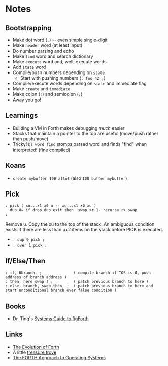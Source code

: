 # Notes

## Bootstrapping

- Make dot word (`.`) -- even simple single-digit
- Make `header` word (at least input)
- Do number parsing and echo
- Make `find` word and search dictionary
- Make `execute` word and, well, execute words
- Add `state` word
- Compile/push numbers depending on `state`
  - Start with pushing numbers (`: foo 42 ;`)
- Compile/execute words depending on `state` and immediate flag
- Make `create` and `immediate`
- Make colon (`:`) and semicolon (`;`)
- Away you go!

## Learnings

- Building a VM in Forth makes debugging *much* easier
- Stacks that maintain a pointer to the top are useful (move/push rather than push/move)
- Tricky! `bl word find` stomps parsed word and finds "find" when interpreted! (fine compiled)

## Koans

- `create mybuffer 100 allot` (also `100 buffer mybuffer`)

## Pick

```forth
: pick ( xu...x1 x0 u -- xu...x1 x0 xu )
  dup 0= if drop dup exit then  swap >r 1- recurse r> swap
;
```

Remove u. Copy the xu to the top of the stack. An ambiguous condition exists if there are less than u+2 items on the stack before PICK is executed.

- `: dup 0 pick ;`
- `: over 1 pick ;`

## If/Else/Then

```forth
: if, 0branch, ;              ( compile branch if TOS is 0, push address of branch address )
: then, here swap ! ;         ( patch previous branch to here )
: else, branch, swap then, ;  ( patch previous branch to here and start unconditional branch over false condition )
```

## Books

- Dr. Ting's [Systems Guide to figForth](https://www.forth.org/OffeteStore/1010_SystemsGuideToFigForth.pdf)

## Links

- [The Evolution of Forth](https://www.forth.com/resources/forth-programming-language/)
- A little [treasure trove](https://www.complang.tuwien.ac.at/projects/forth.html)
- [The FORTH Approach to Operating Systems](https://dl.acm.org/doi/pdf/10.1145/800191.805586)